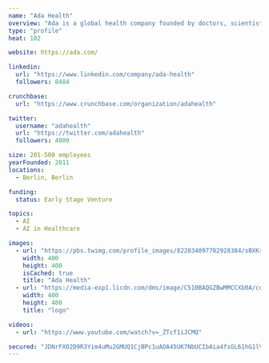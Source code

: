 ```yaml
---
name: "Ada Health"
overview: "Ada is a global health company founded by doctors, scientists, and industry pioneers to create new possibilities for personal health. Ada’s core system connects medical knowledge with intelligent technology to help all people actively manage their health and medical professionals to deliver effective care. Ada is proud to collaborate with leading health systems and global non-profit organizations to carry out this vision. The #1 medical app for 140 countries, 15 million assessments have been completed since its global launch in 2016."
type: "profile"
heat: 102

website: https://ada.com/

linkedin:
  url: "https://www.linkedin.com/company/ada-health"
  followers: 8484

crunchbase:
  url: "https://www.crunchbase.com/organization/adahealth"

twitter:
  username: "adahealth"
  url: "https://twitter.com/adahealth"
  followers: 4009

size: 201-500 employees
yearFounded: 2011
locations:
  - Berlin, Berlin

funding:
  status: Early Stage Venture

topics:
  - AI
  - AI in Healthcare

images:
  - url: "https://pbs.twimg.com/profile_images/822034097702928384/sBXKrudm_400x400.jpg"
    width: 400
    height: 400
    isCached: true
    title: "Ada Health"
  - url: "https://media-exp1.licdn.com/dms/image/C510BAQGZBwMMCCXb0A/company-logo_200_200/0?e=1594857600&v=beta&t=Bern1o2aAmybykAlzfwA_HLoxywKAwIJODF5fbqiOro"
    width: 400
    height: 400
    title: "logo"

videos:
  - url: "https://www.youtube.com/watch?v=_ZTcf1iJCMQ"

secured: "JDNrFXO2D9R3Yim4uMu2GMUQ1CjBPc1uAOA45UK7NbUCIbAia4fsGL61hG1lV1wS+Nh4nTWhNfSCpqXpE8LFljusF52+KUnWbKA/dGk9ExItK+wdgq/6eIevk0O8cST6v+FojYqFettg500gUeIu081dP/Mv1SonexKtuLJdF1wL5a8NjkjoQyXol7p7UEnNr/XaD1jertjAnP87JpovCt+M1sbjpcftYE03NErO8cogoqkaz1s5dyI0gnflhs+Y6b9RseR+hfD48TbMgB9UbaVFr2MSBDqUGhGrWjMTz1Z36L+MGIrDtOhutcmMQtJcWcnnxBa2olo5l6JkfRbeGRsHeAri7QLwP6up8ozurYFMezQmhKz99GbZfjzMVuLP;Mo2/AsPG505I5nDWAxTcMg=="
---
```


